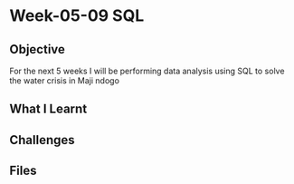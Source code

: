 # Week-05-09 SQL

## Objective
For the next 5 weeks I will be performing data analysis using SQL to solve the water crisis in Maji ndogo

## What I Learnt

## Challenges

## Files
